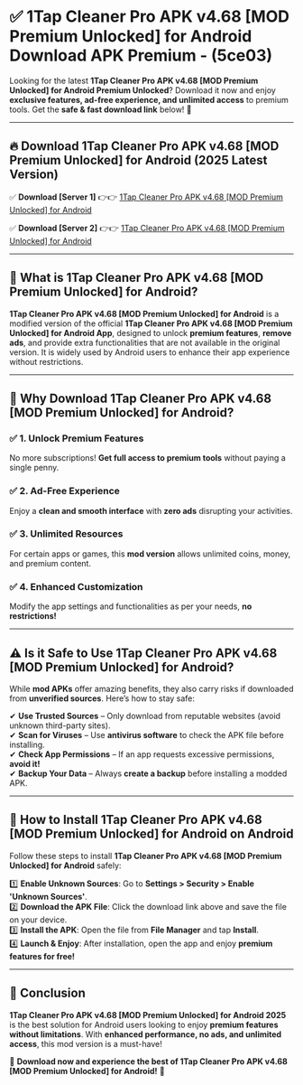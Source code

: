 
# ✅ 1Tap Cleaner Pro APK v4.68 [MOD Premium Unlocked] for Android Download APK Premium -  (5ce03) 

Looking for the latest **1Tap Cleaner Pro APK v4.68 [MOD Premium Unlocked] for Android Premium Unlocked**? Download it now and enjoy **exclusive features, ad-free experience, and unlimited access** to premium tools. Get the **safe & fast download link** below! 🚀

---

## 🔥 Download 1Tap Cleaner Pro APK v4.68 [MOD Premium Unlocked] for Android (2025 Latest Version)

✅ **Download [Server 1]** 👉👉 [1Tap Cleaner Pro APK v4.68 [MOD Premium Unlocked] for Android ](https://apkcomod.com?title=1Tap_Cleaner_Pro_APK_v4.68_[MOD_Premium_Unlocked]_for_Android)  

✅ **Download [Server 2]** 👉👉 [1Tap Cleaner Pro APK v4.68 [MOD Premium Unlocked] for Android ](https://apkcomod.com?title=1Tap_Cleaner_Pro_APK_v4.68_[MOD_Premium_Unlocked]_for_Android)  


---

## 📌 What is 1Tap Cleaner Pro APK v4.68 [MOD Premium Unlocked] for Android?

**1Tap Cleaner Pro APK v4.68 [MOD Premium Unlocked] for Android** is a modified version of the official **1Tap Cleaner Pro APK v4.68 [MOD Premium Unlocked] for Android App**, designed to unlock **premium features**, **remove ads**, and provide extra functionalities that are not available in the original version. It is widely used by Android users to enhance their app experience without restrictions.

---

## 🌟 Why Download 1Tap Cleaner Pro APK v4.68 [MOD Premium Unlocked] for Android?

### ✅ 1. Unlock Premium Features
No more subscriptions! **Get full access to premium tools** without paying a single penny.

### ✅ 2. Ad-Free Experience
Enjoy a **clean and smooth interface** with **zero ads** disrupting your activities.

### ✅ 3. Unlimited Resources
For certain apps or games, this **mod version** allows unlimited coins, money, and premium content.

### ✅ 4. Enhanced Customization
Modify the app settings and functionalities as per your needs, **no restrictions!**

---

## ⚠️ Is it Safe to Use 1Tap Cleaner Pro APK v4.68 [MOD Premium Unlocked] for Android?

While **mod APKs** offer amazing benefits, they also carry risks if downloaded from **unverified sources**. Here’s how to stay safe:

✔ **Use Trusted Sources** – Only download from reputable websites (avoid unknown third-party sites).  
✔ **Scan for Viruses** – Use **antivirus software** to check the APK file before installing.  
✔ **Check App Permissions** – If an app requests excessive permissions, **avoid it!**  
✔ **Backup Your Data** – Always **create a backup** before installing a modded APK.

---

## 📲 How to Install 1Tap Cleaner Pro APK v4.68 [MOD Premium Unlocked] for Android on Android

Follow these steps to install **1Tap Cleaner Pro APK v4.68 [MOD Premium Unlocked] for Android** safely:

1️⃣ **Enable Unknown Sources**: Go to **Settings > Security > Enable 'Unknown Sources'**.  
2️⃣ **Download the APK File**: Click the download link above and save the file on your device.  
3️⃣ **Install the APK**: Open the file from **File Manager** and tap **Install**.  
4️⃣ **Launch & Enjoy**: After installation, open the app and enjoy **premium features for free!**

---

## 🚀 Conclusion

**1Tap Cleaner Pro APK v4.68 [MOD Premium Unlocked] for Android 2025** is the best solution for Android users looking to enjoy **premium features without limitations**. With **enhanced performance, no ads, and unlimited access**, this mod version is a must-have!

🔻 **Download now and experience the best of 1Tap Cleaner Pro APK v4.68 [MOD Premium Unlocked] for Android!** 🔻

